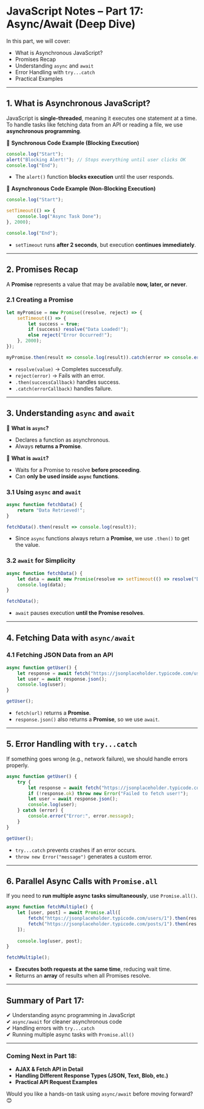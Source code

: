 # JavaScript Notes – Part 17: Async/Await (Deep Dive)  

In this part, we will cover:  
- What is Asynchronous JavaScript?  
- Promises Recap  
- Understanding `async` and `await`  
- Error Handling with `try...catch`  
- Practical Examples  

---

## 1. What is Asynchronous JavaScript?  

JavaScript is **single-threaded**, meaning it executes one statement at a time.  
To handle tasks like fetching data from an API or reading a file, we use **asynchronous programming**.  

🔹 **Synchronous Code Example (Blocking Execution)**  
```js
console.log("Start");
alert("Blocking Alert!"); // Stops everything until user clicks OK
console.log("End");
```
- The `alert()` function **blocks execution** until the user responds.  

🔹 **Asynchronous Code Example (Non-Blocking Execution)**  
```js
console.log("Start");

setTimeout(() => {
    console.log("Async Task Done");
}, 2000);

console.log("End");
```
- `setTimeout` runs **after 2 seconds**, but execution **continues immediately**.  

---

## 2. Promises Recap  

A **Promise** represents a value that may be available **now, later, or never**.  

### **2.1 Creating a Promise**  
```js
let myPromise = new Promise((resolve, reject) => {
    setTimeout(() => {
        let success = true;
        if (success) resolve("Data Loaded!");
        else reject("Error Occurred!");
    }, 2000);
});

myPromise.then(result => console.log(result)).catch(error => console.error(error));
```
- `resolve(value)` → Completes successfully.  
- `reject(error)` → Fails with an error.  
- `.then(successCallback)` handles success.  
- `.catch(errorCallback)` handles failure.  

---

## 3. Understanding `async` and `await`  

🔹 **What is `async`?**  
- Declares a function as asynchronous.  
- Always **returns a Promise**.  

🔹 **What is `await`?**  
- Waits for a Promise to resolve **before proceeding**.  
- Can **only be used inside `async` functions**.  

### **3.1 Using `async` and `await`**  
```js
async function fetchData() {
    return "Data Retrieved!";
}

fetchData().then(result => console.log(result));
```
- Since `async` functions always return a **Promise**, we use `.then()` to get the value.  

### **3.2 `await` for Simplicity**  
```js
async function fetchData() {
    let data = await new Promise(resolve => setTimeout(() => resolve("Data Retrieved!"), 2000));
    console.log(data);
}

fetchData();
```
- `await` pauses execution **until the Promise resolves**.  

---

## 4. Fetching Data with `async/await`  

### **4.1 Fetching JSON Data from an API**  
```js
async function getUser() {
    let response = await fetch("https://jsonplaceholder.typicode.com/users/1");
    let user = await response.json();
    console.log(user);
}

getUser();
```
- `fetch(url)` returns a **Promise**.  
- `response.json()` also returns a **Promise**, so we use `await`.  

---

## 5. Error Handling with `try...catch`  

If something goes wrong (e.g., network failure), we should handle errors properly.  

```js
async function getUser() {
    try {
        let response = await fetch("https://jsonplaceholder.typicode.com/users/1");
        if (!response.ok) throw new Error("Failed to fetch user!");
        let user = await response.json();
        console.log(user);
    } catch (error) {
        console.error("Error:", error.message);
    }
}

getUser();
```
- `try...catch` prevents crashes if an error occurs.  
- `throw new Error("message")` generates a custom error.  

---

## 6. Parallel Async Calls with `Promise.all`  

If you need to **run multiple async tasks simultaneously**, use `Promise.all()`.  

```js
async function fetchMultiple() {
    let [user, post] = await Promise.all([
        fetch("https://jsonplaceholder.typicode.com/users/1").then(res => res.json()),
        fetch("https://jsonplaceholder.typicode.com/posts/1").then(res => res.json())
    ]);
    
    console.log(user, post);
}

fetchMultiple();
```
- **Executes both requests at the same time**, reducing wait time.  
- Returns an **array** of results when all Promises resolve.  

---

## Summary of Part 17:
✔ Understanding async programming in JavaScript  
✔ `async/await` for cleaner asynchronous code  
✔ Handling errors with `try...catch`  
✔ Running multiple async tasks with `Promise.all()`  

---

### **Coming Next in Part 18:**  
- **AJAX & Fetch API in Detail**  
- **Handling Different Response Types (JSON, Text, Blob, etc.)**  
- **Practical API Request Examples**  

Would you like a hands-on task using `async/await` before moving forward? 😊